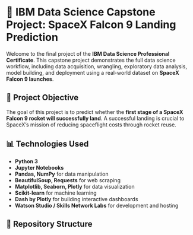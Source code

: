 # 🚀 IBM Data Science Capstone Project: SpaceX Falcon 9 Landing Prediction

Welcome to the final project of the **IBM Data Science Professional Certificate**. This capstone project demonstrates the full data science workflow, including data acquisition, wrangling, exploratory data analysis, model building, and deployment using a real-world dataset on **SpaceX Falcon 9 launches**.

## 📌 Project Objective

The goal of this project is to predict whether the **first stage of a SpaceX Falcon 9 rocket will successfully land**. A successful landing is crucial to SpaceX’s mission of reducing spaceflight costs through rocket reuse.

## 📊 Technologies Used

- **Python 3**
- **Jupyter Notebooks**
- **Pandas, NumPy** for data manipulation
- **BeautifulSoup, Requests** for web scraping
- **Matplotlib, Seaborn, Plotly** for data visualization
- **Scikit-learn** for machine learning
- **Dash by Plotly** for building interactive dashboards
- **Watson Studio / Skills Network Labs** for development and hosting

## 📁 Repository Structure


